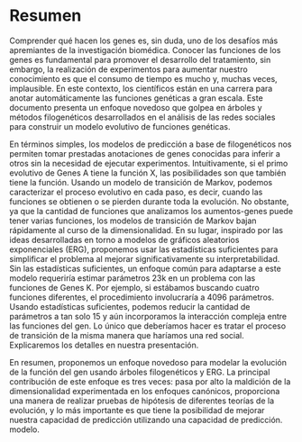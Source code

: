 # Resumen

Comprender qué hacen los genes es, sin duda, uno de los desafíos más apremiantes de la investigación biomédica. Conocer las funciones de los genes es fundamental para promover el desarrollo del tratamiento, sin embargo, la realización de experimentos para aumentar nuestro conocimiento es que el consumo de tiempo es mucho y, muchas veces, implausible. En este contexto, los científicos están en una carrera para anotar automáticamente las funciones genéticas a gran escala. Este documento presenta un enfoque novedoso que golpea en árboles y métodos filogenéticos desarrollados en el análisis de las redes sociales para construir un modelo evolutivo de funciones genéticas.

En términos simples, los modelos de predicción a base de filogenéticos nos permiten tomar prestadas anotaciones de genes conocidas para inferir a otros sin la necesidad de ejecutar experimentos. Intuitivamente, si el primo evolutivo de Genes A tiene la función X, las posibilidades son que también tiene la función. Usando un modelo de transición de Markov, podemos caracterizar el proceso evolutivo en cada paso, es decir, cuando las funciones se obtienen o se pierden durante toda la evolución. No obstante, ya que la cantidad de funciones que analizamos los aumentos-genes puede tener varias funciones, los modelos de transición de Markov bajan rápidamente al curso de la dimensionalidad. En su lugar, inspirado por las ideas desarrolladas en torno a modelos de gráficos aleatorios exponenciales (ERG), proponemos usar las estadísticas suficientes para simplificar el problema al mejorar significativamente su interpretabilidad. Sin las estadísticas suficientes, un enfoque común para adaptarse a este modelo requeriría estimar parámetros 23k en un problema con las funciones de Genes K. Por ejemplo, si estábamos buscando cuatro funciones diferentes, el procedimiento involucraría a 4096 parámetros. Usando estadísticas suficientes, podemos reducir la cantidad de parámetros a tan solo 15 y aún incorporamos la interacción compleja entre las funciones del gen. Lo único que deberíamos hacer es tratar el proceso de transición de la misma manera que haríamos una red social. Explicaremos los detalles en nuestra presentación.

En resumen, proponemos un enfoque novedoso para modelar la evolución de la función del gen usando árboles filogenéticos y ERG. La principal contribución de este enfoque es tres veces: pasa por alto la maldición de la dimensionalidad experimentada en los enfoques canónicos, proporciona una manera de realizar pruebas de hipótesis de diferentes teorías de la evolución, y lo más importante es que tiene la posibilidad de mejorar nuestra capacidad de predicción utilizando una capacidad de predicción. modelo.

